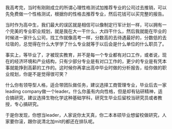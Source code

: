 <p>我高考完，当时有刚刚成立的所谓心理性格测试加推荐专业的公司过去推销，可以先免费做一个性格测试，根据你的性格去推荐专业，然后花钱可以买完整的报告。</p><p>当时作为高中生，我们最大的误区就是相信可以像制定行军计划一样，可以拥有一个完美的专业职业规划，就是我在大一干什么，大四干什么，然后我就能在毕业的时候进一家什么公司，找工作就像高考一样，分数高的去待遇最好的，分数低的去垃圾的，总觉得在什么大学学了什么专业就等于以后会是什么单位的什么职员了。</p><p>事实上，等毕业了，才被现实教育，并不是每一个专业都有对口工作，或者说，现在的经济环境和产业结构，只有少部分专业是有对口工作的，更少的专业是有凭本事就能挣到高薪的工作的。这时候你再拿出高中毕业时做的分析报告，给你做的职业规划，你是不是觉得很可笑？</p><p>什么你有领导型人格，适合带团队做任务，建议选择工商管理专业，毕业后去一家leading company做一个leader。什么你虽有内向性格，但是却有钻研精神，适合搞研究，建议选择生物化学这种基础学科，研究生毕业后留校当研究员或者教授，专心搞研究。</p><p>于是你发现，你想当leader，人家说你太天真，你二本本硕毕业想留校做研究，人家要你滚，跟你说清北加mit的都还在排队呢。</p><p></p>